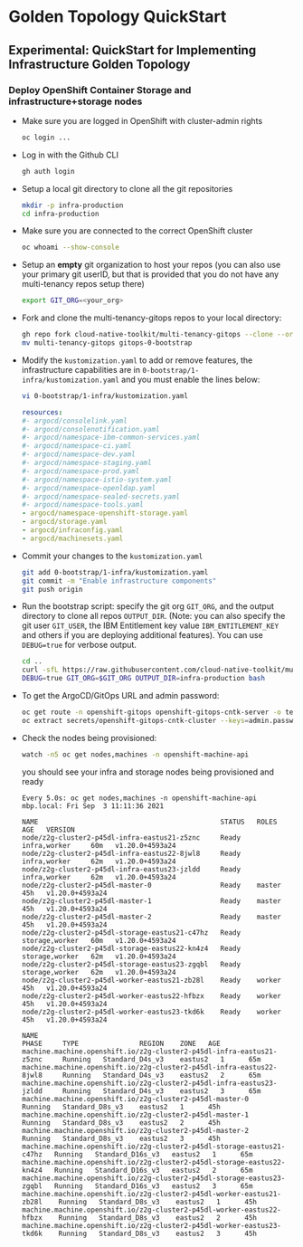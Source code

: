 # Golden Topology QuickStart

## Experimental: QuickStart for Implementing Infrastructure Golden Topology

### Deploy OpenShift Container Storage and infrastructure+storage nodes

- Make sure you are logged in OpenShift with cluster-admin rights
    ```bash
    oc login ...
    ```

- Log in with the Github CLI
    ```bash
    gh auth login
    ```

- Setup a local git directory to clone all the git repositories
    ```bash
    mkdir -p infra-production
    cd infra-production
    ```

- Make sure you are connected to the correct OpenShift cluster
    ```bash
    oc whoami --show-console
    ```
- Setup an **empty** git organization to host your repos (you can also use your primary git userID, but that is provided that you do not have any multi-tenancy repos setup there)
    ```bash
    export GIT_ORG=<your_org>
    ```

- Fork and clone the multi-tenancy-gitops repos to your local directory:
    ```bash
    gh repo fork cloud-native-toolkit/multi-tenancy-gitops --clone --org ${GIT_ORG} --remote
    mv multi-tenancy-gitops gitops-0-bootstrap
    ```
- Modify the `kustomization.yaml` to add or remove features, the infrastructure capabilities are in `0-bootstrap/1-infra/kustomization.yaml` and you must enable the lines below:

    ```bash
    vi 0-bootstrap/1-infra/kustomization.yaml
    ```

    ```yaml
    resources:
    #- argocd/consolelink.yaml
    #- argocd/consolenotification.yaml
    #- argocd/namespace-ibm-common-services.yaml
    #- argocd/namespace-ci.yaml
    #- argocd/namespace-dev.yaml
    #- argocd/namespace-staging.yaml
    #- argocd/namespace-prod.yaml
    #- argocd/namespace-istio-system.yaml
    #- argocd/namespace-openldap.yaml
    #- argocd/namespace-sealed-secrets.yaml
    #- argocd/namespace-tools.yaml
    - argocd/namespace-openshift-storage.yaml
    - argocd/storage.yaml
    - argocd/infraconfig.yaml
    - argocd/machinesets.yaml
    ```

- Commit your changes to the `kustomization.yaml`

    ```bash
    git add 0-bootstrap/1-infra/kustomization.yaml
    git commit -m "Enable infrastructure components"
    git push origin
    ```

- Run the bootstrap script: specify the git org `GIT_ORG`, and the output directory to clone all repos `OUTPUT_DIR`. (Note: you can also specify the git user `GIT_USER`, the IBM Entitlement key value `IBM_ENTITLEMENT_KEY` and others if you are deploying additional features). You can use `DEBUG=true` for verbose output.
    ```bash
    cd ..
    curl -sfL https://raw.githubusercontent.com/cloud-native-toolkit/multi-tenancy-gitops/master/scripts/bootstrap.sh | \
    DEBUG=true GIT_ORG=$GIT_ORG OUTPUT_DIR=infra-production bash
    ```

- To get the ArgoCD/GitOps URL and admin password:
    ```bash
    oc get route -n openshift-gitops openshift-gitops-cntk-server -o template --template='https://{{.spec.host}}'
    oc extract secrets/openshift-gitops-cntk-cluster --keys=admin.password -n openshift-gitops --to=-
    ```

- Check the nodes being provisioned:

    ```bash
    watch -n5 oc get nodes,machines -n openshift-machine-api
    ```

    you should see your infra and storage nodes being provisioned and ready

    ```
    Every 5.0s: oc get nodes,machines -n openshift-machine-api                                             mbp.local: Fri Sep  3 11:11:36 2021

    NAME                                             STATUS   ROLES            AGE   VERSION
    node/z2g-cluster2-p45dl-infra-eastus21-z5znc     Ready    infra,worker     60m   v1.20.0+4593a24
    node/z2g-cluster2-p45dl-infra-eastus22-8jwl8     Ready    infra,worker     62m   v1.20.0+4593a24
    node/z2g-cluster2-p45dl-infra-eastus23-jzldd     Ready    infra,worker     62m   v1.20.0+4593a24
    node/z2g-cluster2-p45dl-master-0                 Ready    master           45h   v1.20.0+4593a24
    node/z2g-cluster2-p45dl-master-1                 Ready    master           45h   v1.20.0+4593a24
    node/z2g-cluster2-p45dl-master-2                 Ready    master           45h   v1.20.0+4593a24
    node/z2g-cluster2-p45dl-storage-eastus21-c47hz   Ready    storage,worker   60m   v1.20.0+4593a24
    node/z2g-cluster2-p45dl-storage-eastus22-kn4z4   Ready    storage,worker   62m   v1.20.0+4593a24
    node/z2g-cluster2-p45dl-storage-eastus23-zgqbl   Ready    storage,worker   62m   v1.20.0+4593a24
    node/z2g-cluster2-p45dl-worker-eastus21-zb28l    Ready    worker           45h   v1.20.0+4593a24
    node/z2g-cluster2-p45dl-worker-eastus22-hfbzx    Ready    worker           45h   v1.20.0+4593a24
    node/z2g-cluster2-p45dl-worker-eastus23-tkd6k    Ready    worker           45h   v1.20.0+4593a24

    NAME                                                                     PHASE     TYPE               REGION    ZONE   AGE
    machine.machine.openshift.io/z2g-cluster2-p45dl-infra-eastus21-z5znc     Running   Standard_D4s_v3    eastus2   1      65m
    machine.machine.openshift.io/z2g-cluster2-p45dl-infra-eastus22-8jwl8     Running   Standard_D4s_v3    eastus2   2      65m
    machine.machine.openshift.io/z2g-cluster2-p45dl-infra-eastus23-jzldd     Running   Standard_D4s_v3    eastus2   3      65m
    machine.machine.openshift.io/z2g-cluster2-p45dl-master-0                 Running   Standard_D8s_v3    eastus2   1      45h
    machine.machine.openshift.io/z2g-cluster2-p45dl-master-1                 Running   Standard_D8s_v3    eastus2   2      45h
    machine.machine.openshift.io/z2g-cluster2-p45dl-master-2                 Running   Standard_D8s_v3    eastus2   3      45h
    machine.machine.openshift.io/z2g-cluster2-p45dl-storage-eastus21-c47hz   Running   Standard_D16s_v3   eastus2   1      65m
    machine.machine.openshift.io/z2g-cluster2-p45dl-storage-eastus22-kn4z4   Running   Standard_D16s_v3   eastus2   2      65m
    machine.machine.openshift.io/z2g-cluster2-p45dl-storage-eastus23-zgqbl   Running   Standard_D16s_v3   eastus2   3      65m
    machine.machine.openshift.io/z2g-cluster2-p45dl-worker-eastus21-zb28l    Running   Standard_D8s_v3    eastus2   1      45h
    machine.machine.openshift.io/z2g-cluster2-p45dl-worker-eastus22-hfbzx    Running   Standard_D8s_v3    eastus2   2      45h
    machine.machine.openshift.io/z2g-cluster2-p45dl-worker-eastus23-tkd6k    Running   Standard_D8s_v3    eastus2   3      45h
    ```